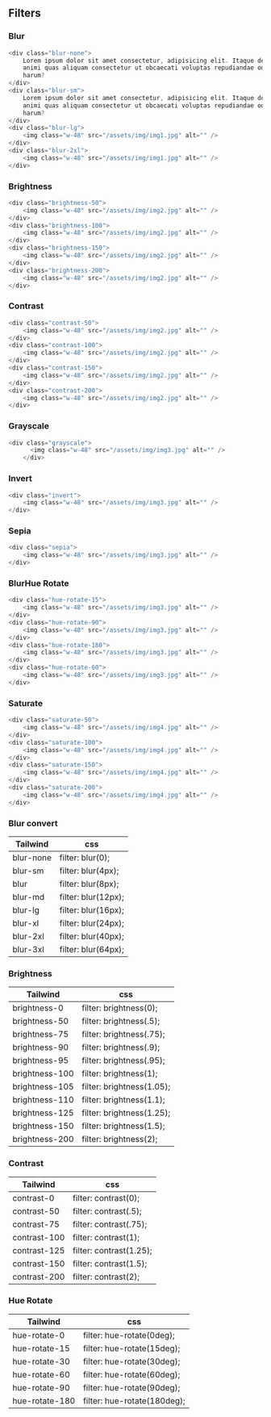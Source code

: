 ## Filters

### Blur

```c
<div class="blur-none">
    Lorem ipsum dolor sit amet consectetur, adipisicing elit. Itaque deserunt
    animi quas aliquam consectetur ut obcaecati voluptas repudiandae odit
    harum?
</div>
<div class="blur-sm">
    Lorem ipsum dolor sit amet consectetur, adipisicing elit. Itaque deserunt
    animi quas aliquam consectetur ut obcaecati voluptas repudiandae odit
    harum?
</div>
<div class="blur-lg">
    <img class="w-48" src="/assets/img/img1.jpg" alt="" />
</div>
<div class="blur-2xl">
    <img class="w-48" src="/assets/img/img1.jpg" alt="" />
</div>
```

### Brightness

```c
<div class="brightness-50">
    <img class="w-48" src="/assets/img/img2.jpg" alt="" />
</div>
<div class="brightness-100">
    <img class="w-48" src="/assets/img/img2.jpg" alt="" />
</div>
<div class="brightness-150">
    <img class="w-48" src="/assets/img/img2.jpg" alt="" />
</div>
<div class="brightness-200">
    <img class="w-48" src="/assets/img/img2.jpg" alt="" />
</div>
```

### Contrast

```c
<div class="contrast-50">
    <img class="w-48" src="/assets/img/img2.jpg" alt="" />
</div>
<div class="contrast-100">
    <img class="w-48" src="/assets/img/img2.jpg" alt="" />
</div>
<div class="contrast-150">
    <img class="w-48" src="/assets/img/img2.jpg" alt="" />
</div>
<div class="contrast-200">
    <img class="w-48" src="/assets/img/img2.jpg" alt="" />
</div>
```

### Grayscale

```c
<div class="grayscale">
      <img class="w-48" src="/assets/img/img3.jpg" alt="" />
    </div>
```

### Invert

```c
<div class="invert">
    <img class="w-48" src="/assets/img/img3.jpg" alt="" />
</div>
```

### Sepia

```c
<div class="sepia">
    <img class="w-48" src="/assets/img/img3.jpg" alt="" />
</div>
```

### BlurHue Rotate

```c
<div class="hue-rotate-15">
    <img class="w-48" src="/assets/img/img3.jpg" alt="" />
</div>
<div class="hue-rotate-90">
    <img class="w-48" src="/assets/img/img3.jpg" alt="" />
</div>
<div class="hue-rotate-180">
    <img class="w-48" src="/assets/img/img3.jpg" alt="" />
</div>
<div class="hue-rotate-60">
    <img class="w-48" src="/assets/img/img3.jpg" alt="" />
</div>
```

### Saturate

```c
<div class="saturate-50">
    <img class="w-48" src="/assets/img/img4.jpg" alt="" />
</div>
<div class="saturate-100">
    <img class="w-48" src="/assets/img/img4.jpg" alt="" />
</div>
<div class="saturate-150">
    <img class="w-48" src="/assets/img/img4.jpg" alt="" />
</div>
<div class="saturate-200">
    <img class="w-48" src="/assets/img/img4.jpg" alt="" />
</div>
```

### Blur convert

| Tailwind  | css                 |
| --------- | ------------------- |
| blur-none | filter: blur(0);    |
| blur-sm   | filter: blur(4px);  |
| blur      | filter: blur(8px);  |
| blur-md   | filter: blur(12px); |
| blur-lg   | filter: blur(16px); |
| blur-xl   | filter: blur(24px); |
| blur-2xl  | filter: blur(40px); |
| blur-3xl  | filter: blur(64px); |

### Brightness

| Tailwind       | css                       |
| -------------- | ------------------------- |
| brightness-0   | filter: brightness(0);    |
| brightness-50  | filter: brightness(.5);   |
| brightness-75  | filter: brightness(.75);  |
| brightness-90  | filter: brightness(.9);   |
| brightness-95  | filter: brightness(.95);  |
| brightness-100 | filter: brightness(1);    |
| brightness-105 | filter: brightness(1.05); |
| brightness-110 | filter: brightness(1.1);  |
| brightness-125 | filter: brightness(1.25); |
| brightness-150 | filter: brightness(1.5);  |
| brightness-200 | filter: brightness(2);    |

### Contrast

| Tailwind     | css                     |
| ------------ | ----------------------- |
| contrast-0   | filter: contrast(0);    |
| contrast-50  | filter: contrast(.5);   |
| contrast-75  | filter: contrast(.75);  |
| contrast-100 | filter: contrast(1);    |
| contrast-125 | filter: contrast(1.25); |
| contrast-150 | filter: contrast(1.5);  |
| contrast-200 | filter: contrast(2);    |

### Hue Rotate

| Tailwind       | css                         |
| -------------- | --------------------------- |
| hue-rotate-0   | filter: hue-rotate(0deg);   |
| hue-rotate-15  | filter: hue-rotate(15deg);  |
| hue-rotate-30  | filter: hue-rotate(30deg);  |
| hue-rotate-60  | filter: hue-rotate(60deg);  |
| hue-rotate-90  | filter: hue-rotate(90deg);  |
| hue-rotate-180 | filter: hue-rotate(180deg); |
